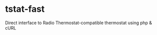 tstat-fast
==========

Direct interface to Radio Thermostat-compatible thermostat using php &amp; cURL
